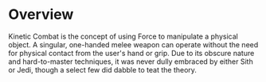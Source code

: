 # Overview

Kinetic Combat is the concept of using Force to manipulate a physical object.
A singular, one-handed melee weapon can operate without the need for physical contact from the user's hand or grip.
Due to its obscure nature and hard-to-master techniques, it was never dully embraced by either Sith or Jedi, though a select few did dabble to teat the theory.
